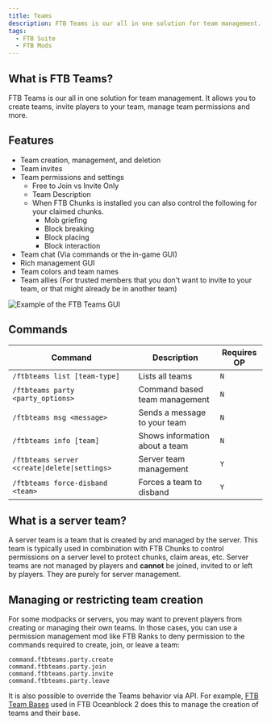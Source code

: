 ```yaml
---
title: Teams
description: FTB Teams is our all in one solution for team management.
tags:
  - FTB Suite
  - FTB Mods
---
```


## What is FTB Teams?

FTB Teams is our all in one solution for team management. It allows you to create teams, invite players to your team, manage team permissions and more.

## Features

- Team creation, management, and deletion
- Team invites
- Team permissions and settings
  - Free to Join vs Invite Only
  - Team Description
  - When FTB Chunks is installed you can also control the following for your claimed chunks.
    - Mob griefing
    - Block breaking
    - Block placing
    - Block interaction
- Team chat (Via commands or the in-game GUI)
- Rich management GUI
- Team colors and team names
- Team allies (For trusted members that you don't want to invite to your team, or that might already be in another team)

![Example of the FTB Teams GUI](../../_assets/ftb-teams-example-gui.png)

## Commands

| Command | Description | Requires OP |
| --- | --- | --- |
| `/ftbteams list [team-type]` | Lists all teams | `N` |
| `/ftbteams party <party_options>` | Command based team management | `N` |
| `/ftbteams msg <message>` | Sends a message to your team | `N` |
| `/ftbteams info [team]` | Shows information about a team | `N` |
| `/ftbteams server <create\|delete\|settings>` | Server team management | `Y` |
| `/ftbteams force-disband <team>` | Forces a team to disband | `Y` |

## What is a server team?

A server team is a team that is created by and managed by the server. This team is typically used in combination with FTB Chunks to control permissions on a server level to protect chunks, claim areas, etc. Server teams are not managed by players and **cannot** be joined, invited to or left by players. They are purely for server management.

## Managing or restricting team creation

For some modpacks or servers, you may want to prevent players from creating or managing their own teams. In those cases, you can use a permission management mod like FTB Ranks to deny permission to the commands required to create, join, or leave a team:
```
command.ftbteams.party.create
command.ftbteams.party.join
command.ftbteams.party.invite
command.ftbteams.party.leave
```

It is also possible to override the Teams behavior via API. For example, [FTB Team Bases](/docs/mods/suite/Team_Bases) used in FTB Oceanblock 2 does this to manage the creation of teams and their base.
